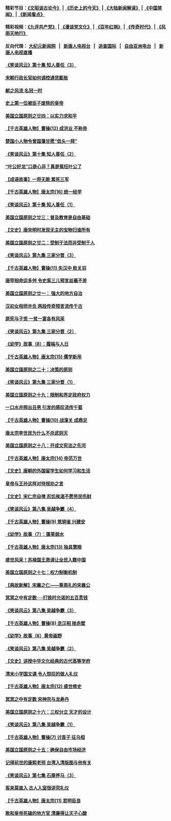 #### 精彩节目：[《文昭谈古论今》](http://155.138.201.177/wenzhao) | [《历史上的今天》](http://155.138.201.177/today-in-history) | [《大陆新闻解读》](http://155.138.201.177/ntdtv-comedy) | [《中国禁闻》](http://155.138.201.177/ntdtv-news) | [《新闻看点》](http://155.138.201.177/news-insight) 

 #### 精彩视频：[《九评共产党》](http://155.138.201.177:10000/videos/jiuping) | [《漫谈党文化》](http://155.138.201.177:10000/videos/mtdwh) | [《百年红祸》](http://155.138.201.177:10000/videos/bnhh) | [《传奇时代》](http://155.138.201.177:10000/videos/legend) | [《风雨天地行》](http://155.138.201.177:10000/videos/fytdx) 

 #### 反向代理： [大纪元新闻网](http://155.138.201.177:10080/) &nbsp;&nbsp;|&nbsp;&nbsp; [新唐人电视台](http://155.138.201.177:8000/) &nbsp;&nbsp;|&nbsp;&nbsp; [追查国际](http://155.138.201.177:10010/) &nbsp;&nbsp;|&nbsp;&nbsp; [自由亚洲电台](http://155.138.201.177:9800/) &nbsp;&nbsp;|&nbsp;&nbsp; [新唐人电视直播](http://155.138.201.177/) 

#### [《笑谈风云》第十集 知人善任（3）](../pages/nsc975/n11044990.md?t=02192137) 

#### [宋朝行政长官如何调控通货膨胀](../pages/nsc975/n11055933.md?t=02192137) 

#### [献之风流 名冠一时](../pages/nsc975/n11011196.md?t=02192137) 

#### [史上第一位被臣子废除的皇帝](../pages/nsc975/n11053637.md?t=02192137) 

#### [美国立国原则之廿四：以实力求和平](../pages/nsc975/n11046955.md?t=02192137) 

#### [【千古英雄人物】曹操(12) 成洪业 不称帝](../pages/nsc975/n7783338.md?t=02192137) 

#### [楚国小人物令曾国藩甘愿“低头一拜”](../pages/nsc975/n11013087.md?t=02192137) 

#### [《笑谈风云》第十集 知人善任（2）](../pages/nsc975/n11044937.md?t=02192137) 

#### [“叶公好龙”口是心非？真是冤枉叶公了](../pages/nsc975/n11008777.md?t=02192137) 

#### [【成语故事】一将无能 累死三军](../pages/nsc975/n11046538.md?t=02192137) 

#### [【千古英雄人物】唐太宗(16) 统一经学](../pages/nsc975/n8046259.md?t=02192137) 

#### [《笑谈风云》第十集 知人善任（1）](../pages/nsc975/n11032532.md?t=02192137) 

#### [美国立国原则之廿三：普及教育是自由基础](../pages/nsc975/n11044655.md?t=02192137) 

#### [【文史】唐宋明时发现无主的宝物归谁所有](../pages/nsc975/n11036075.md?t=02192137) 

#### [美国立国原则之廿二：受制于法而非受制于人](../pages/nsc975/n11038266.md?t=02192137) 

#### [《笑谈风云》第九集 三家分晋（3）](../pages/nsc975/n11028646.md?t=02192137) 

#### [【千古英雄人物】曹操(11) 失汉中 败关羽](../pages/nsc975/n7783328.md?t=02192137) 

#### [唐宰相命运多舛 令史奚三儿预言丝毫不差](../pages/nsc975/n334750.md?t=02192137) 

#### [美国立国原则之廿一： 强大的地方自治](../pages/nsc975/n11036069.md?t=02192137) 

#### [汉初女相师许负 两段传奇预言流传千古](../pages/nsc975/n11035453.md?t=02192137) 

#### [原宪与子贡 一贫一富各有风采](../pages/nsc975/n11013094.md?t=02192137) 

#### [《笑谈风云》第九集 三家分晋（2）](../pages/nsc975/n11028610.md?t=02192137) 

#### [《幼学》故事（8）：履端与人日](../pages/nsc975/n10990550.md?t=02192137) 

#### [【千古英雄人物】唐太宗(15) 儒学新用](../pages/nsc975/n8046225.md?t=02192137) 

#### [美国立国原则之二十：决策的原则](../pages/nsc975/n11034691.md?t=02192137) 

#### [《笑谈风云》第九集 三家分晋（1）](../pages/nsc975/n11028591.md?t=02192137) 

#### [美国立国原则之十九：限制和界定政府权力](../pages/nsc975/n11023895.md?t=02192137) 

#### [一口水井照出丑男 引发的感叹流传千载](../pages/nsc975/n11004598.md?t=02192137) 

#### [【千古英雄人物】曹操(10) 战潼关 成鼎足](../pages/nsc975/n7779963.md?t=02192137) 

#### [唐太宗李世民为什么不杀武则天](../pages/nsc975/n11034040.md?t=02192137) 

#### [美国立国原则之十八：开成文宪法之先河](../pages/nsc975/n11008526.md?t=02192137) 

#### [【千古英雄人物】唐太宗(14) 帝范万世](../pages/nsc975/n8034234.md?t=02192137) 

#### [【文史】唐朝的外国留学生如何学习和生活](../pages/nsc975/n11010825.md?t=02192137) 

#### [皇帝与王孙这样对待规劝之言](../pages/nsc975/n10994666.md?t=02192137) 

#### [【文史】宋仁宗自律 忍饥挨渴不愿劳民伤财](../pages/nsc975/n10997349.md?t=02192137) 

#### [《笑谈风云》第八集 吴越争霸（4）](../pages/nsc975/n11010924.md?t=02192137) 

#### [【千古英雄人物】曹操(9) 筑铜雀 兴建安](../pages/nsc975/n7662497.md?t=02192137) 

#### [《幼学》故事（7）：蓬莱弱水](../pages/nsc975/n10990547.md?t=02192137) 

#### [【千古英雄人物】唐太宗(13) 独具慧眼](../pages/nsc975/n8034179.md?t=02192137) 

#### [盛世风采！苏禄国王恳请让全民入籍中国](../pages/nsc975/n10992284.md?t=02192137) 

#### [美国立国原则之十七：权力制衡机制](../pages/nsc975/n11002624.md?t=02192137) 

#### [【典故新解】宋襄之仁——尊周礼的宋襄公](../pages/nsc975/n11018653.md?t=02192137) 

#### [冥冥之中有定数──打铁时允诺的五百贯钱](../pages/nsc975/n334213.md?t=02192137) 

#### [《笑谈风云》第八集 吴越争霸（3）](../pages/nsc975/n11010889.md?t=02192137) 

#### [【千古英雄人物】曹操(8) 丞汉相 挫赤壁](../pages/nsc975/n7662490.md?t=02192137) 

#### [《幼学》故事（6）黄帝画野](../pages/nsc975/n10990546.md?t=02192137) 

#### [《笑谈风云》第八集 吴越争霸（2）](../pages/nsc975/n10996834.md?t=02192137) 

#### [【文史】讲授中华文化经典的古代高等学府](../pages/nsc975/n11003895.md?t=02192137) 

#### [清末小学国文课 令人惊叹的做人礼仪](../pages/nsc975/n10980226.md?t=02192137) 

#### [【千古英雄人物】唐太宗(12) 盛世修史](../pages/nsc975/n8034115.md?t=02192137) 

#### [冥冥之中有定数 宋神宗与龙寿丹](../pages/nsc975/n11008770.md?t=02192137) 

#### [美国立国原则之十六：三权分立 天才的设计](../pages/nsc975/n10991293.md?t=02192137) 

#### [《笑谈风云》第八集 吴越争霸（1）](../pages/nsc975/n10987751.md?t=02192137) 

#### [【千古英雄人物】曹操(7) 讨袁子 征乌桓](../pages/nsc975/n7662459.md?t=02192137) 

#### [美国立国原则之十五：确保自由市场经济](../pages/nsc975/n10957715.md?t=02192137) 

#### [记得前世的康熙老师 台湾入清版图与他有关](../pages/nsc975/n11004761.md?t=02192137) 

#### [《笑谈风云》第七集 石屋养马（3）](../pages/nsc975/n10964155.md?t=02192137) 

#### [客来莫直入 古人入室很讲究礼仪](../pages/nsc975/n11002636.md?t=02192137) 

#### [【千古英雄人物】唐太宗(11) 君明臣良](../pages/nsc975/n8030388.md?t=02192137) 

#### [敢和皇帝死磕的地方官 清廉得让天子心酸](../pages/nsc975/n10999336.md?t=02192137) 

